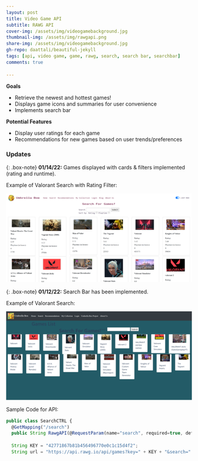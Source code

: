 ```yaml
---
layout: post
title: Video Game API
subtitle: RAWG API
cover-img: /assets/img/videogamebackground.jpg
thumbnail-img: /assets/img/rawgapi.png
share-img: /assets/img/videogamebackground.jpg
gh-repo: daattali/beautiful-jekyll
tags: [api, video game, game, rawg, search, search bar, searchbar]
comments: true

---
```

**Goals**
- Retrieve the newest and hottest games!
- Displays game icons and summaries for user convenience
- Implements search bar

**Potential Features**
- Display user ratings for each game
- Recommendations for new games based on user trends/preferences

### Updates

{: .box-note}
**01/14/22:** Games displayed with cards & filters implemented (rating and runtime).

Example of Valorant Search with Rating Filter:

![Rated Valorant](/assets/img/valorantsearch_cards.png)


{: .box-note}
**01/12/22:** Search Bar has been implemented.

Example of Valorant Search:

![Valorant](/assets/img/valorantsearch.png)

Sample Code for API:

```javascript
public class SearchCTRL {
  @GetMapping("/search")
  public String RawgAPI(@RequestParam(name="search", required=true, defaultValue= "") String search, Model model) throws IOException, InterruptedException, ParseException, JSONException {

  String KEY = "42771867b81b456496770e0c1c15d4f2";
  String url = "https://api.rawg.io/api/games?key=" + KEY + "&search=" + search;
```



